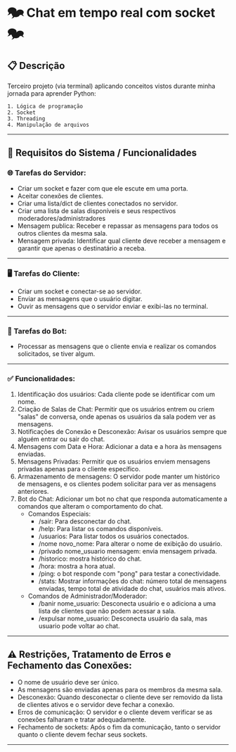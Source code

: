 # 🗫 Chat em tempo real com socket 🗫

## 📋 Descrição

Terceiro projeto (via terminal) aplicando conceitos vistos durante minha jornada para aprender Python:

    1. Lógica de programação
    2. Socket
    3. Threading
    4. Manipulação de arquivos    
---
## 📝 Requisitos do Sistema / Funcionalidades

### 🌐 Tarefas do Servidor:
- Criar um socket e fazer com que ele escute em uma porta.
- Aceitar conexões de clientes.
- Criar uma lista/dict de clientes conectados no servidor.
- Criar uma lista de salas disponíveis e seus respectivos moderadores/administradores 
- Mensagem publica: Receber e repassar as mensagens para todos os outros clientes da mesma sala.
- Mensagem privada: Identificar qual cliente deve receber a mensagem e garantir que apenas o destinatário a receba.
---
### 🖥️ Tarefas do Cliente:
- Criar um socket e conectar-se ao servidor.
- Enviar as mensagens que o usuário digitar.
- Ouvir as mensagens que o servidor enviar e exibi-las no terminal.
---
### 🤖 Tarefas do Bot:
- Processar as mensagens que o cliente envia e realizar os comandos solicitados, se tiver algum.
---
### ✅ Funcionalidades:
1. Identificação dos usuários: Cada cliente pode se identificar com um nome.
2. Criação de Salas de Chat: Permitir que os usuários entrem ou criem "salas" de conversa, onde apenas os usuários da sala podem ver as mensagens. 	
3. Notificações de Conexão e Desconexão: Avisar os usuários sempre que alguém entrar ou sair do chat.
4. Mensagens com Data e Hora: Adicionar a data e a hora às mensagens enviadas.
5. Mensagens Privadas: Permitir que os usuários enviem mensagens privadas apenas para o cliente específico.
6. Armazenamento de mensagens: O servidor pode manter um histórico de mensagens, e os clientes podem solicitar para ver as mensagens anteriores.
7. Bot do Chat: Adicionar um bot no chat que responda automaticamente a comandos que alteram o comportamento do chat.
    - Comandos Especiais:
      - /sair: Para desconectar do chat.
      - /help: Para listar os comandos disponíveis.
      - /usuarios: Para listar todos os usuários conectados.
      - /nome novo_nome: Para alterar o nome de exibição do usuário.
      - /privado nome_usuario mensagem: envia mensagem privada.
      - /historico: mostra histórico do chat.
      - /hora: mostra a hora atual.
      - /ping: o bot responde com "pong" para testar a conectividade.
      - /stats: Mostrar informações do chat: número total de mensagens enviadas, tempo total de atividade do chat, usuários mais ativos.
    - Comandos de Administrador/Moderador: 
      - /banir nome_usuario: Desconecta usuário e o adiciona a uma lista de clientes que não podem acessar a sala.
      - /expulsar nome_usuario: Desconecta usuário da sala, mas usuario pode voltar ao chat.
---

## ⚠️ Restrições, Tratamento de Erros e Fechamento das Conexões:
- O nome de usuário deve ser único.
- As mensagens são enviadas apenas para os membros da mesma sala.
- Desconexão: Quando desconectar o cliente deve ser removido da lista de clientes ativos e o servidor deve fechar a conexão.              
- Erros de comunicação: O servidor e o cliente devem verificar se as conexões falharam e tratar adequadamente.
- Fechamento de sockets: Após o fim da comunicação, tanto o servidor quanto o cliente devem fechar seus sockets.

-------
